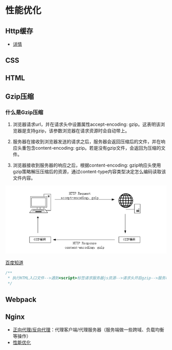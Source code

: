# 性能优化

## Http缓存

- [详情](https://blog.csdn.net/zz_jesse/article/details/123304077)

## CSS

## HTML

## Gzip压缩

### 什么是Gzip压缩

1. 浏览器请求url，并在请求头中设置属性accept-encoding: gzip。这表明该浏览器是支持gzip，该参数浏览器在请求资源时会自动带上。

2. 服务器在接收到浏览器发送的请求之后，服务器会返回压缩后的文件，并在响应头重包含content-encoding: gzip。若是没有gzip文件，会返回为压缩的文件。

3. 浏览器接收到服务器的响应之后，根据content-encoding: gzip响应头使用gzip策略解压压缩后的资源，通过content-type内容类型决定怎么编码读取该文件内容。

![alt text](image.png)

[百度知道](https://zhidao.baidu.com/question/1616312391774835307.html)
```javascript
/**
 * 执行HTML入口文件-->遇到<script>标签请求服务器js资源-->请求头开启gzip-->服务端返回压缩的gzip文件-->客户端解压gzip资源为js，总体是这个流程吗？
 */

```

## Webpack

## Nginx

- [正向代理/反向代理](https://blog.csdn.net/lizhengyu891231/article/details/98024695)：代理客户端/代理服务器（服务端做一些跨域、负载均衡等操作）
- [性能优化](https://blog.csdn.net/Bcoovo/article/details/130156936)

